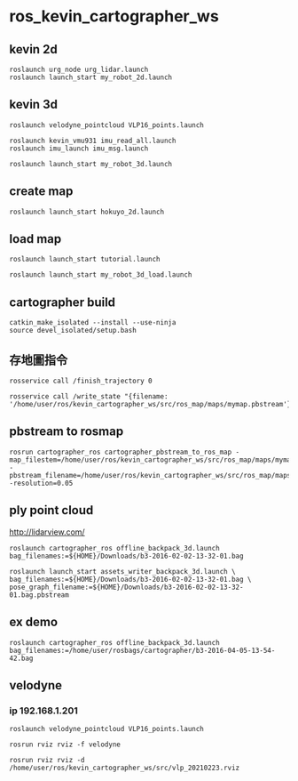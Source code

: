# ros_kevin_cartographer_ws


## kevin 2d
    roslaunch urg_node urg_lidar.launch
    roslaunch launch_start my_robot_2d.launch

## kevin 3d
    roslaunch velodyne_pointcloud VLP16_points.launch

    roslaunch kevin_vmu931 imu_read_all.launch
    roslaunch imu_launch imu_msg.launch 

    roslaunch launch_start my_robot_3d.launch

## create map
    roslaunch launch_start hokuyo_2d.launch

## load map
    roslaunch launch_start tutorial.launch

    roslaunch launch_start my_robot_3d_load.launch
## cartographer build
    catkin_make_isolated --install --use-ninja
    source devel_isolated/setup.bash
## 存地圖指令
    rosservice call /finish_trajectory 0

    rosservice call /write_state "{filename: '/home/user/ros/kevin_cartographer_ws/src/ros_map/maps/mymap.pbstream'}"

## pbstream to rosmap
    rosrun cartographer_ros cartographer_pbstream_to_ros_map -map_filestem=/home/user/ros/kevin_cartographer_ws/src/ros_map/maps/mymap -pbstream_filename=/home/user/ros/kevin_cartographer_ws/src/ros_map/maps/mymap.pbstream -resolution=0.05

## ply point cloud
http://lidarview.com/

    roslaunch cartographer_ros offline_backpack_3d.launch bag_filenames:=${HOME}/Downloads/b3-2016-02-02-13-32-01.bag

    roslaunch launch_start assets_writer_backpack_3d.launch \
    bag_filenames:=${HOME}/Downloads/b3-2016-02-02-13-32-01.bag \
    pose_graph_filename:=${HOME}/Downloads/b3-2016-02-02-13-32-01.bag.pbstream

## ex demo
    roslaunch cartographer_ros offline_backpack_3d.launch bag_filenames:=/home/user/rosbags/cartographer/b3-2016-04-05-13-54-42.bag

## velodyne

### ip 192.168.1.201

    roslaunch velodyne_pointcloud VLP16_points.launch

    rosrun rviz rviz -f velodyne

    rosrun rviz rviz -d /home/user/ros/kevin_cartographer_ws/src/vlp_20210223.rviz